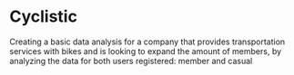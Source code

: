 # Cyclistic

Creating a basic data analysis for a company that provides transportation services with bikes and is looking to expand the amount of members, by analyzing the data for both users registered: member and casual
